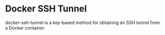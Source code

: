 # Docker SSH Tunnel
docker-ssh-tunnel is a key-based method for obtaining an SSH tunnel from a
Docker container.
